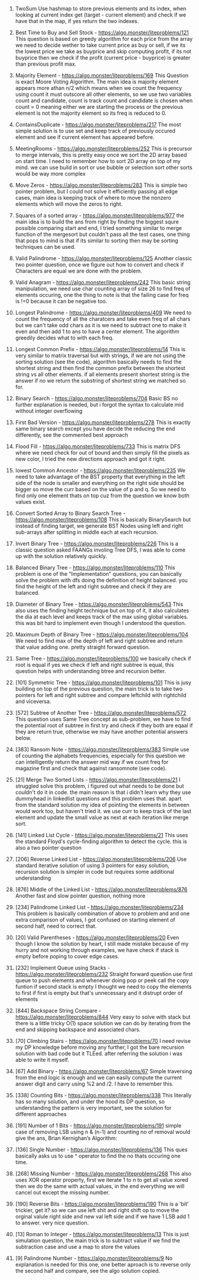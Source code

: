 1. TwoSum
    Use hashmap to store previous elements and its index, when looking at current index get (target - current element) and check if we have that in the map, if yes return the two indexes.


2. Best Time to Buy and Sell Stock - https://algo.monster/liteproblems/121
    This question is based on greedy algorithm
    for each price from the array we need to decide wether to take current price as buy or sell, if we its the lowest price we take as buyprice and skip computing profit, if its not buyprice then we check if the profit (current price - buyprice) is greater than previous profit max.

3. Majority Element - https://algo.monster/liteproblems/169
    This Question is exact Moore Voting Algorithm.
    The main idea is majority element appears more athan n/2 which means when we count the frequency using count it must outscore all other elements, so we use two variables count and candidate, count is track count and candidate is chosen when count = 0 meaning either we are starting the process or the previous element is not the majority element so its freq is reduced to 0.

4. ContainsDuplicate - https://algo.monster/liteproblems/217
    The most simple solution is to use set and keep track of previously occured element and see if current element has appeared before.

5. MeetingRooms - https://algo.monster/liteproblems/252
    This is precursor to merge intervals, this is pretty easy once we sort the 2D array based on start time.
    I need to remember how to sort 2D array on top of my mind. we can use build in sort or use bubble or selection sort other sorts would be way more complex

6. Move Zeros - https://algo.monster/liteproblems/283
    This is simple two pointer problem, but I could not solve it efficiently passing all edge cases, main idea is keeping track of where to move the nonzero elements which will move the zeros to right.

7. Squares of a sorted array - https://algo.monster/liteproblems/977
    the main idea is to build the ans from right by finding the biggest squre possible comparing start and end, I tried something similar to merge function of the mergesort but couldn't pass all the test cases, one thing that pops to mind is that if its similar to sorting then may be sorting techniques can be used.

8. Valid Palindrome - https://algo.monster/liteproblems/125
    Another classic two pointer question, once we figure out how to convert and check if Characters are equal we are done with the problem.

9. Valid Anagram - https://algo.monster/liteproblems/242
    This basic string manipulation, we need use char counting array of size 26 to find freq of elements occuring, one the thing to note is that the failing case for freq is !=0 because it can be negative too.

10. Longest Palindrome - https://algo.monster/liteproblems/409
    We need to count the frequency of all the charatcers and take even freq of all chars but we can't take odd chars as it is we need to subtract one to make it even and then add 1 to ans to have a center element.
    The algorithm greedily decides what to with each freq.

11. Longest Common Prefix - https://algo.monster/liteproblems/14
    This is very similar to matrix traversal but with strings, if we are not using the sorting solution (see the code), algorithm basically needs to find the shortest string and then find the common prefix between the shortest string vs all other elements. if all elements present shortest string is the answer if no we return the substring of shortest string we matched so for.

12. Binary Search - https://algo.monster/liteproblems/704
    Basic BS no further explanation is needed, but i forgot the syntax to calculate mid without integer overflowing 

13. First Bad Version - https://algo.monster/liteproblems/278
    This is exactly same binary search except you have decide the reducing the end differently, see the commented best approach

14. Flood Fill - https://algo.monster/liteproblems/733
     This is matrix DFS where we need check for out of bound and then simply fill the pixels as new color, I tried the new directions approach and got it right.
    
15. lowest Common Ancestor - https://algo.monster/liteproblems/235
    We need to take advantage of the BST property that everything in the left side of the node is smaller and everything on the right side should be bigger so move the curr based on the value of p and q.  So we need to find only one element thats on top cuz from the question we know both values exist.

16. Convert Sorted Array to Binary Search Tree - https://algo.monster/liteproblems/108
    This is basically BinarySearch but instead of finding target, we generate BST Nodes using left and right sub-arrays after splitting in middle each at each recursion.

17. Invert Binary Tree - https://algo.monster/liteproblems/226
    This is a classic question asked FAANGs involing Tree DFS, I was able to come up with the solution relatively quickly.
    
18. Balanced Binary Tree - https://algo.monster/liteproblems/110
    This problem is one of the "Implementation" questions, you can basically solve the problem with dfs doing the definition of height balanced. you find the height of the left and right subtree and check if they are balanced.

19. Diameter of Binary Tree - https://algo.monster/liteproblems/543
    This also uses the finding height technique but on top of it, it also calculates the dia at each level and keeps track of the max using global variables. this was bit hard to implement even though I understood the question. 

20. Maximum Depth of Binary Tree - https://algo.monster/liteproblems/104
    We need to find max of the depth of left and right subtree and return that value adding one. pretty straight forward question.

21.  Same Tree - https://algo.monster/liteproblems/100
     we basically check if root is equal if yes we check if left and right subtree is equal, this question helps with understanding btree and recursion better.

22. [101] Symmetric Tree - https://algo.monster/liteproblems/101
    This is jusy building on top of the previous question, the main trick is to take two pointers for left and right subtree and compare leftchild with rightchild and viceversa.

23. [572] Subtree of Another Tree - https://algo.monster/liteproblems/572
    This question uses Same Tree concept as sub-problem, we have to find the potential root of subtree in first try and check if they both are eqaal
    if they are return true, otherwise we may have another potential answers below.

24. [383] Ransom Note - https://algo.monster/liteproblems/383
    Simple use of counting the alphabets frequencies, especially for this question we can intelligently return the answer mid way if we count freq for magazine first and check that against ransomnote (see code). 

25. [21] Merge Two Sorted Lists - https://algo.monster/liteproblems/21
    I struggled solve this problem, i figured out what needs to be done but couldn't do it in code. the main reason is that i didn't learn why they use dummyhead in linkedlist questions and this problem uses that. apart from the standard solution my idea of pointing the elements in between would work too, but haven't tried it. we use curr to keep track of the last element and update the small value as next at each iteration like merge sort.

26. [141] Linked List Cycle - https://algo.monster/liteproblems/21
    This uses the standard Floyd's cycle-finding algorithm to detect the cycle. this is also a two pointer question

27. [206] Reverse Linked List - https://algo.monster/liteproblems/206
    Use standard iterative solution of using 3 pointers for easy solution, recursion solution is simpler in code but requires some additional understanding
    
28. [876] Middle of the Linked List - https://algo.monster/liteproblems/876
    Another fast and slow pointer question, nothing more

29. [234] Palindrome Linked List - https://algo.monster/liteproblems/234
    This problem is basically combination of above to problem and and one extra comparison of values, I got confused on starting element of second half, need to correct that.

30. [20] Valid Parentheses - https://algo.monster/liteproblems/20
     Even though I know the solution by heart, I still made mistake because of my hurry and not working through examples, we have check if stack is empty before poping to cover edge cases.

31. [232] Implement Queue using Stacks - https://algo.monster/liteproblems/232
    Straight forward question use first queue to push elements and whenever doing pop or peek call the copy funtion if second stack is empty
    I thought we need to copy the elements to first if first is empty but that's unnecessary and it distrupt order of elements

32. [844] Backspace String Compare - https://algo.monster/liteproblems/844
    Very easy to solve with stack but there is a little tricky O(1) space solution we can do by iterating from the end
    and skipping backspace and associated chars.

33. [70] Climbing Stairs - https://algo.monster/liteproblems/70
    I need revise my DP knowledge before moving any further, I got the bare recursion solution with bad code but it TLEed.
    after referring the solution i was able to write it myself.

34. [67] Add Binary - https://algo.monster/liteproblems/67
    Simple traversing from the end logic is enough and we can easily compute the current answer digit and carry using %2 and /2. I have to remember this.

35. [338] Counting Bits - https://algo.monster/liteproblems/338
    This literally has so many solution, and under the hood its DP question, so understanding the pattern is very important,  see the solution for different approaches

36. [191] Number of 1 Bits - https://algo.monster/liteproblems/191
    simple case of removing LSB using n & (n-1) and counting no of removal would give the ans, Brian Kernighan’s Algorithm:

37. [136] Single Number - https://algo.monster/liteproblems/136
    This ques basically asks us to use ^ operator to find the no thats occuring one time.

38. [268] Missing Number - https://algo.monster/liteproblems/268
    This also uses XOR operator property, first we iterate 1 to n to get all value xored then we do the same with actual values, in the end everything we will cancel out except the missing number.

39. [190] Reverse Bits - https://algo.monster/liteproblems/190
    This is a 'bit' trickier, get it? so we can use left shit and right shift op to move the orginal valule right side and new val left side and if we have 1 LSB add 1 to answer. very nice question.

40. [13] Roman to Integer - https://algo.monster/liteproblems/13
    This is just simulation question, the main trick is to subtract value if we find the subtraction case and use a map to store the values

41. [9] Palindrome Number - https://algo.monster/liteproblems/9
    No explanation is needed for this one, one better aproach is to reverse only the second half and compare, see the algo solution copied.
